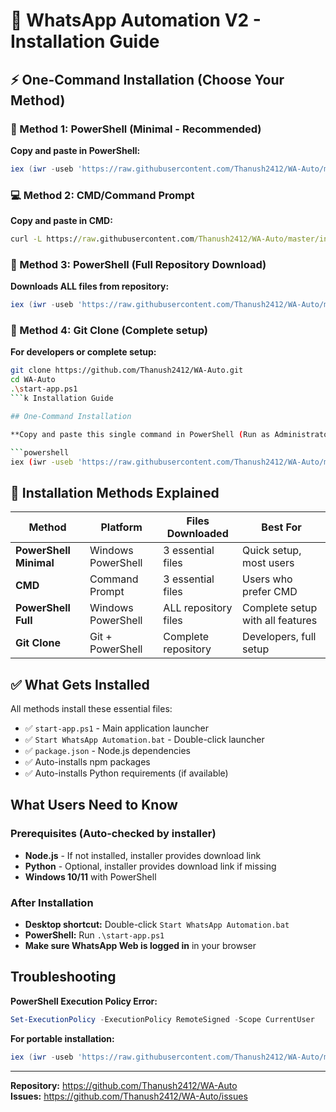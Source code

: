 # 🚀 WhatsApp Automation V2 - Installation Guide

## ⚡ One-Command Installation (Choose Your Method)

### 🎯 Method 1: PowerShell (Minimal - Recommended)
**Copy and paste in PowerShell:**
```powershell
iex (iwr -useb 'https://raw.githubusercontent.com/Thanush2412/WA-Auto/master/installers/simple-install.ps1').Content
```

### 💻 Method 2: CMD/Command Prompt
**Copy and paste in CMD:**
```cmd
curl -L https://raw.githubusercontent.com/Thanush2412/WA-Auto/master/installers/cmd-install.bat -o install.bat && install.bat
```

### 🔧 Method 3: PowerShell (Full Repository Download)
**Downloads ALL files from repository:**
```powershell
iex (iwr -useb 'https://raw.githubusercontent.com/Thanush2412/WA-Auto/master/installers/full-download.ps1').Content
```

### 🔄 Method 4: Git Clone (Complete setup)
**For developers or complete setup:**
```bash
git clone https://github.com/Thanush2412/WA-Auto.git
cd WA-Auto
.\start-app.ps1
```k Installation Guide

## One-Command Installation

**Copy and paste this single command in PowerShell (Run as Administrator):**

```powershell
iex (iwr -useb 'https://raw.githubusercontent.com/Thanush2412/WA-Auto/master/install.ps1').Content
```

## 🔧 Installation Methods Explained

| Method | Platform | Files Downloaded | Best For |
|--------|----------|------------------|----------|
| **PowerShell Minimal** | Windows PowerShell | 3 essential files | Quick setup, most users |
| **CMD** | Command Prompt | 3 essential files | Users who prefer CMD |
| **PowerShell Full** | Windows PowerShell | ALL repository files | Complete setup with all features |
| **Git Clone** | Git + PowerShell | Complete repository | Developers, full setup |

## ✅ What Gets Installed

All methods install these essential files:
- ✅ `start-app.ps1` - Main application launcher
- ✅ `Start WhatsApp Automation.bat` - Double-click launcher  
- ✅ `package.json` - Node.js dependencies
- ✅ Auto-installs npm packages
- ✅ Auto-installs Python requirements (if available)

## What Users Need to Know

### Prerequisites (Auto-checked by installer)
- **Node.js** - If not installed, installer provides download link
- **Python** - Optional, installer provides download link if missing
- **Windows 10/11** with PowerShell

### After Installation
- **Desktop shortcut:** Double-click `Start WhatsApp Automation.bat`
- **PowerShell:** Run `.\start-app.ps1`
- **Make sure WhatsApp Web is logged in** in your browser

## Troubleshooting

**PowerShell Execution Policy Error:**
```powershell
Set-ExecutionPolicy -ExecutionPolicy RemoteSigned -Scope CurrentUser
```

**For portable installation:**
```powershell
iex (iwr -useb 'https://raw.githubusercontent.com/Thanush2412/WA-Auto/master/installers/install.ps1').Content -Portable
```

---

**Repository:** https://github.com/Thanush2412/WA-Auto  
**Issues:** https://github.com/Thanush2412/WA-Auto/issues
